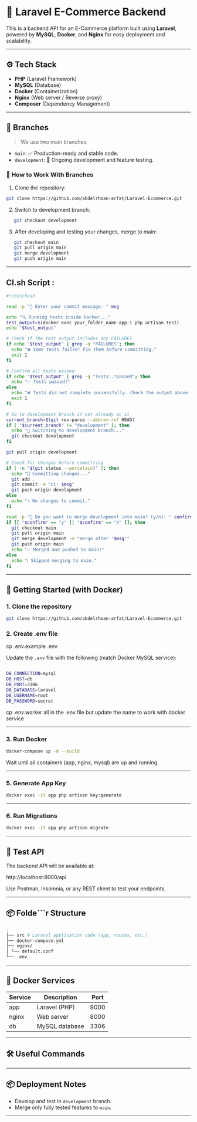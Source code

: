 # 🛒 Laravel E-Commerce Backend

This is a backend API for an E-Commerce platform built using **Laravel**, powered by **MySQL**, **Docker**, and **Nginx** for easy deployment and scalability.

---

## ⚙️ Tech Stack

- **PHP** (Laravel Framework)
- **MySQL** (Database)
- **Docker** (Containerization)
- **Nginx** (Web server / Reverse proxy)
- **Composer** (Dependency Management)

---

## 📁 Branches

> We use two main branches:

- `main`: ✅ Production-ready and stable code.
- `development`: 🚧 Ongoing development and feature testing.

### 🔀 How to Work With Branches

1. Clone the repository:

```bash
git clone https://github.com/abdelrhman-arfat/Laravel-Ecommerce.git
```

2. Switch to development branch:

```bash
   git checkout development
```

3. After developing and testing your changes, merge to main:

```bash
   git checkout main
   git pull origin main
   git merge development
   git push origin main
```

---

## CI.sh Script :

```bash
#!/bin/bash

read -p "📝 Enter your commit message: " msg

echo "🔍 Running tests inside Docker..."
test_output=$(docker exec your_folder_name-app-1 php artisan test)
echo "$test_output"

# Check if the test output includes any FAILURES
if echo "$test_output" | grep -q "FAILURES"; then
  echo "❌ Some tests failed! Fix them before committing."
  exit 1
fi

# Confirm all tests passed
if echo "$test_output" | grep -q "Tests:.*passed"; then
  echo "✅ Tests passed!"
else
  echo "❌ Tests did not complete successfully. Check the output above."
  exit 1
fi

# Go to development branch if not already on it
current_branch=$(git rev-parse --abbrev-ref HEAD)
if [ "$current_branch" != "development" ]; then
  echo "🔁 Switching to development branch..."
  git checkout development
fi

git pull origin development

# Check for changes before committing
if [ -n "$(git status --porcelain)" ]; then
  echo "🚀 Committing changes..."
  git add .
  git commit -m "ci: $msg"
  git push origin development
else
  echo "⚠️ No changes to commit."
fi

read -p "🔄 Do you want to merge development into main? (y/n): " confirm
if [[ "$confirm" == "y" || "$confirm" == "Y" ]]; then
  git checkout main
  git pull origin main
  git merge development -m "merge after '$msg'"
  git push origin main
  echo "✅ Merged and pushed to main!"
else
  echo "ℹ️ Skipped merging to main."
fi

```

---

## 🚀 Getting Started (with Docker)

### 1. Clone the repository

```bash
git clone https://github.com/abdelrhman-arfat/Laravel-Ecommerce.git
```

### 2. Create .env file

cp .env.example .env

Update the `.env` file with the following (match Docker MySQL service):

```bash

DB_CONNECTION=mysql
DB_HOST=db
DB_PORT=3306
DB_DATABASE=laravel
DB_USERNAME=root
DB_PASSWORD=secret
```

cp .env.worker all in the .env file but update the name to work with docker service

---

### 3. Run Docker

```bash
docker-compose up -d --build
```

Wait until all containers (app, nginx, mysql) are up and running.

---

### 5. Generate App Key

```bash
docker exec -it app php artisan key:generate
```

---

### 6. Run Migrations

```bash
docker exec -it app php artisan migrate
```

---

## 🧪 Test API

The backend API will be available at:

http://localhost:8000/api

Use Postman, Insomnia, or any REST client to test your endpoints.

---

## 📦 Folde```r Structure

```bash
.
├── src # Laravel application code (app, routes, etc.)
├── docker-compose.yml
├── nginx/
│ └── default.conf
└── .env
```


---

## 🐳 Docker Services

| Service | Description    | Port |
| ------- | -------------- | ---- |
| app     | Laravel (PHP)  | 9000 |
| nginx   | Web server     | 8000 |
| db      | MySQL database | 3306 |

---

## 🛠 Useful Commands

---

## 📦 Deployment Notes

- Develop and test in `development` branch.
- Merge only fully tested features to `main`.

---
